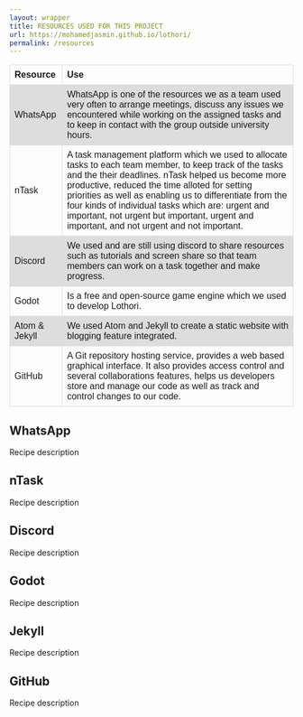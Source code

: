 ```yaml
---
layout: wrapper
title: RESOURCES USED FOR THIS PROJECT
url: https://mohamedjasmin.github.io/lothori/
permalink: /resources
---
```


<style>
table {
    font-family: arial, sans-serif;
    border-collapse: collapse;
    width: 100%;
}

td, th {
    border: 1px solid #dddddd;
    text-align: left;
    padding: 8px;
}

tr:nth-child(even) {
    background-color: #dddddd;
}
</style>

<table>
  <tr>
    <th>Resource</th>
    <th>Use</th>
  </tr>
  <tr>
    <td>WhatsApp</td>
    <td>WhatsApp is one of the resources we as a team used very often to arrange meetings, discuss any issues we encountered while working on the assigned tasks and to keep in contact with the group outside university hours.
</td>
  </tr>
  <tr>
    <td>nTask</td>
    <td>A task management platform which we used to allocate tasks to each team member, to keep track of the tasks and the their deadlines. nTask helped us become more productive, reduced the time alloted for setting priorities as well as enabling us to differentiate from the four kinds of individual tasks which are: urgent and important, not urgent but important, urgent and important, and not urgent and not important.
</td>
  </tr>
  <tr>
    <td>Discord</td>
    <td>We used and are still using discord to share resources such as tutorials and screen share so that team members can work on a task together and make progress.
</td>
  </tr>
  <tr>
    <td>Godot</td>
    <td>Is a free and open-source game engine which we used to develop Lothori.</td>
  </tr>
  <tr>
    <td>Atom & Jekyll</td>
    <td>We used Atom and Jekyll to create a static website with blogging feature integrated. </td>
  </tr>
  <tr>
    <td>GitHub</td>
    <td>A Git repository hosting service, provides a web based graphical interface. It also provides access control and several collaborations features, helps us developers store and manage our code as well as track and control changes to our code.</td>
  </tr>
</table>




<!--IMAGE GRID -->

<div class="imgGrid">
  <div class="tile" style="background-image: url('https://upload.wikimedia.org/wikipedia/commons/thumb/6/6b/WhatsApp.svg/500px-WhatsApp.svg.png');">
    <div class="recipe-title"><h2>WhatsApp</h2>
      <div class="recipe-description">Recipe description</div>
    </div>
  </div>
<div class="tile" style="background-image: url('https://gust-production.s3.amazonaws.com/uploads/startup/logo_image/787641/logo1.png');">
	<div class="recipe-title"><h2>nTask</h2>
		<div class="recipe-description">Recipe description</div>
	</div>
</div>
<div class="tile" style="background-image: url('https://pbs.twimg.com/profile_images/851128873253294085/AToKGwVG.jpg');">
	<div class="recipe-title"><h2>Discord</h2>
		<div class="recipe-description">Recipe description</div>
	</div>
</div>
<div class="tile" style="background-image: url('https://upload.wikimedia.org/wikipedia/commons/thumb/6/6a/Godot_icon.svg/500px-Godot_icon.svg.png');">
	<div class="recipe-title"><h2>Godot</h2>
		<div class="recipe-description">Recipe description</div>
	</div>
</div>
<div class="tile" style="background-image: url('hhttps://spemer.com/img/works/jekyll/thumb.png');">
	<div class="recipe-title"><h2>Jekyll</h2>
		<div class="recipe-description">Recipe description</div>
	</div>
</div>
<div class="tile" style="background-image: url('http://d1marr3m5x4iac.cloudfront.net/images/edpborder500/I0-001/041/214/000-7.jpeg_/using-r-and-github-reproducibility-research-00.jpeg');">
	<div class="recipe-title"><h2>GitHub</h2>
		<div class="recipe-description">Recipe description</div>
	</div>
</div>




</div>

